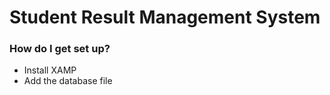 # Student Result Management System



### How do I get set up? ###

* Install XAMP
* Add the database file 




